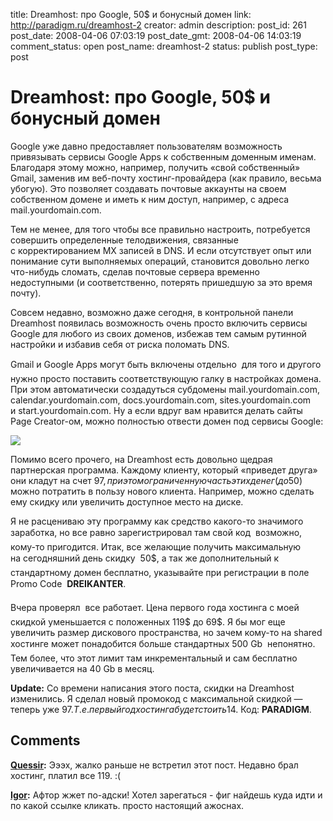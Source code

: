 title: Dreamhost: про Google, 50$ и бонусный домен
link: http://paradigm.ru/dreamhost-2
creator: admin
description: 
post_id: 261
post_date: 2008-04-06 07:03:19
post_date_gmt: 2008-04-06 14:03:19
comment_status: open
post_name: dreamhost-2
status: publish
post_type: post

# Dreamhost: про Google, 50$ и бонусный домен

Google уже давно предоставляет пользователям возможность привязывать сервисы Google Apps к собственным доменным именам. Благодаря этому можно, например, получить «свой собственный» Gmail, заменив им веб-почту хостинг-провайдера (как правило, весьма убогую). Это позволяет создавать почтовые аккаунты на своем собственном домене и иметь к ним доступ, например, с адреса mail.yourdomain.com.

Тем не менее, для того чтобы все правильно настроить, потребуется совершить определенные телодвижения, связанные с корректированием MX записей в DNS. И если отсутствует опыт или понимание сути выполняемых операций, становится довольно легко что-нибудь сломать, сделав почтовые сервера временно недоступными (и соответственно, потерять пришедшую за это время почту).

Совсем недавно, возможно даже сегодня, в контрольной панели Dreamhost появилась возможность очень просто включить сервисы Google для любого из своих доменов, избежав тем самым рутинной настройки и избавив себя от риска поломать DNS.

Gmail и Google Apps могут быть включены отдельно  для того и другого нужно просто поставить соответствующую галку в настройках домена. При этом автоматически создадуться субдомены mail.yourdomain.com, calendar.yourdomain.com, docs.yourdomain.com, sites.yourdomain.com и start.yourdomain.com. Ну а если вдруг вам нравится делать сайты Page Creator-ом, можно полностью отвести домен под сервисы Google:

[![](/;-\)/2008/04/dreamhost-google-services.png)](http://paradigm.ru/;-\)/2008/04/dreamhost-google-services.png)

Помимо всего прочего, на Dreamhost есть довольно щедрая партнерская программа. Каждому клиенту, который «приведет друга» они кладут на счет 97$, при этом ограниченную часть этих денег (до 50$) можно потратить в пользу нового клиента. Например, можно сделать ему скидку или увеличить доступное место на диске.

Я не расцениваю эту программу как средство какого-то значимого заработка, но все равно зарегистрировал там свой код  возможно, кому-то пригодится. Итак, все желающие получить максимальную на сегодняшний день скидку  50$, а так же дополнительный к стандартному домен бесплатно, указывайте при регистрации в поле Promo Code  **DREIKANTER**.

Вчера проверял  все работает. Цена первого года хостинга с моей скидкой уменьшается с положенных 119$ до 69$. Я бы мог еще увеличить размер дискового пространства, но зачем кому-то на shared хостинге может понадобится больше стандартных 500 Gb  непонятно. Тем более, что этот лимит там инкрементальный и сам бесплатно увеличивается на 40 Gb в месяц.

**Update:** Со времени написания этого поста, скидки на Dreamhost изменились. Я сделал новый промокод с максимальной скидкой — теперь уже 97$. Т. е. первый год хостинга будет стоить 14$. Код: **PARADIGM**.

## Comments

**[Quessir](#3197 "2008-10-11 16:52:05"):** Эээх, жалко раньше не встретил этот пост. Недавно брал хостинг, платил все 119. :(

**[Igor](#45723 "2010-05-31 21:05:47"):** Афтор жжет по-адски! Хотел зарегаться - фиг найдешь куда идти и по какой ссылке кликать. просто настоящий ажоснах.

